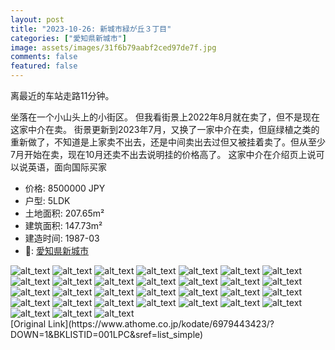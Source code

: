 ```yaml
---
layout: post
title: "2023-10-26: 新城市緑が丘３丁目"
categories: ["愛知県新城市"]
image: assets/images/31f6b79aabf2ced97de7f.jpg
comments: false
featured: false
---
```

<p>离最近的车站走路11分钟。

坐落在一个小山头上的小街区。
但我看街景上2022年8月就在卖了，但不是现在这家中介在卖。
街景更新到2023年7月，又换了一家中介在卖，但庭绿植之类的重新做了，不知道是上家卖不出去，还是中间卖出去过但又被挂着卖了。但从至少7月开始在卖，现在10月还卖不出去说明挂的价格高了。
这家中介在介绍页上说可以说英语，面向国际买家</p>

* 价格: 8500000 JPY
* 户型: 5LDK
* 土地面积: 207.65m²
* 建筑面积: 147.73m²
* 建造时间: 1987-03
* 📍: [愛知県新城市](https://www.google.com/maps/search/?api=1&query=34.928229%2C137.5478577)

<div class="scroll-container"><img src="/assets/images/5eac9ab9c773899781860.jpg" alt="alt_text"/>
<img src="/assets/images/1215be3e06d28ff199da0.jpg" alt="alt_text"/>
<img src="/assets/images/e9ad771a0a9b9bbbb9b24.jpg" alt="alt_text"/>
<img src="/assets/images/dd0de4eafce3ceaf824d4.jpg" alt="alt_text"/>
<img src="/assets/images/698f6ebf1321edac6fdf3.jpg" alt="alt_text"/>
<img src="/assets/images/fb8c1b02198b6cd2dde0c.jpg" alt="alt_text"/>
<img src="/assets/images/6b47f09d1ec9a703ab30c.jpg" alt="alt_text"/>
<img src="/assets/images/c08d61a0104dff3dddeec.jpg" alt="alt_text"/>
<img src="/assets/images/e8ce55a07a0281944e725.jpg" alt="alt_text"/>
<img src="/assets/images/43b99811d33c772a93adb.jpg" alt="alt_text"/>
<img src="/assets/images/fbd3cf155a9e5ad42a7ae.jpg" alt="alt_text"/>
<img src="/assets/images/b0eadc8c827099965b78c.jpg" alt="alt_text"/>
<img src="/assets/images/3a9ddbdefa340d5ea2538.jpg" alt="alt_text"/>
<img src="/assets/images/702702f0cdd2a63567325.jpg" alt="alt_text"/>
<img src="/assets/images/62f82e360557eb6eb021b.jpg" alt="alt_text"/>
<img src="/assets/images/42444b6cb04354892b786.jpg" alt="alt_text"/>
<img src="/assets/images/4c24757f87981472687aa.jpg" alt="alt_text"/>
<img src="/assets/images/3330662075c7deccf218c.jpg" alt="alt_text"/>
<img src="/assets/images/48d78fd0de02d5f1abfbf.jpg" alt="alt_text"/>
<img src="/assets/images/bae000a5350879a01ee72.jpg" alt="alt_text"/>
<img src="/assets/images/d4f306a44de2d2a9639b7.jpg" alt="alt_text"/>
<img src="/assets/images/8dd742ec3b464cbdfdb2c.jpg" alt="alt_text"/>
<img src="/assets/images/308e677e2e99d4e905cb5.jpg" alt="alt_text"/>
<img src="/assets/images/1bc857d4eae2a5f283305.jpg" alt="alt_text"/>
<img src="/assets/images/242367d9cf4d801f109e6.jpg" alt="alt_text"/>
<img src="/assets/images/c7836abc6a1e63ecdc0d2.jpg" alt="alt_text"/>
<img src="/assets/images/ebc6138a82ee0c398dd0c.jpg" alt="alt_text"/>
<img src="/assets/images/249aade9a9f3beb323f25.jpg" alt="alt_text"/>
<img src="/assets/images/382001cdfa6f361c3fcb9.jpg" alt="alt_text"/>
<img src="/assets/images/5d55bb3b97bf7ad853378.jpg" alt="alt_text"/>
<img src="/assets/images/ba845a95626c903d502d9.jpg" alt="alt_text"/></div>
[Original Link](https://www.athome.co.jp/kodate/6979443423/?DOWN=1&BKLISTID=001LPC&sref=list_simple)